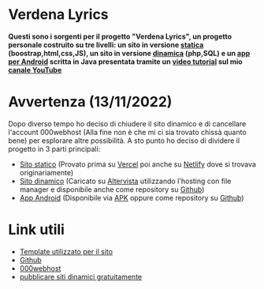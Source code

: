 # Verdena Lyrics
__Questi sono i sorgenti per il progetto "Verdena Lyrics", un progetto personale costruito su tre livelli: un sito in versione [statica](https://verdenalyrics.netlify.app/index.html) (boostrap,html,css,JS), un sito in versione [dinamica](http://verdenalyrics.altervista.org/index.php) (php,SQL) e un [app per Android](https://github.com/mattiaudisio/verdenalyrics-android) scritta in Java presentata tramite un [video tutorial](https://www.youtube.com/watch?v=WiWBWVgrXvY) sul mio [canale YouTube](https://www.youtube.com/channel/UCdoga4BQsPGabAhT0-xZbIQ)__

# Avvertenza (13/11/2022)
Dopo diverso tempo ho deciso di chiudere il sito dinamico e di cancellare l'account 000webhost (Alla fine non è che mi ci sia trovato chissà quanto bene) per esplorare altre possibilità. A sto punto ho deciso di dividere il progetto in 3 parti principali:
  - [Sito statico](https://verdenalyrics.netlify.app/index.html) (Provato prima su [Vercel](https://vercel.com) poi anche su [Netlify](https://app.netlify.com/) dove si trovava originariamente)
  - [Sito dinamico](http://verdenalyrics.altervista.org/index.php) (Caricato su [Altervista](https://it.altervista.org/crea-sito-gratis.php) utilizzando l'hosting con file manager e disponibile anche come repository su [Github](https://github.com/mattiaudisio/verdenalyrics-dynamic))
  - [App Android](https://github.com/mattiaudisio/verdenalyrics-android) (Disponibile via [APK](https://github.com/mattiaudisio/verdenalyrics-android/blob/main/verdenaLyricsApp.apk?raw=true) oppure come repository su [Github](https://github.com/mattiaudisio/verdenalyrics-android))

# Link utili
- [Template utilizzato per il sito](https://bootstrapmade.com/day-multipurpose-html-template-for-free/)<br />
- [Github](https://github.com/)<br />
- [000webhost](https://www.000webhost.com/)<br />
- [pubblicare siti dinamici gratuitamente](https://www.youtube.com/watch?v=uCi8F6z4V2Y)<br />
